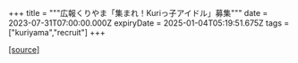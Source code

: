 +++
title = """広報くりやま「集まれ！Kuriっ子アイドル」募集"""
date = 2023-07-31T07:00:00.000Z
expiryDate = 2025-01-04T05:19:51.675Z
tags = ["kuriyama","recruit"]
+++


[[source]](https://www.town.kuriyama.hokkaido.jp/site/koho/23257.html)
